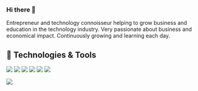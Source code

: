 ### Hi there 👋

Entrepreneur and technology connoisseur helping to grow business and education in the technology industry. Very passionate about business and economical impact. Continuously growing and learning each day.

## 🔧 Technologies & Tools
![](https://img.shields.io/badge/Code-JavaScript-informational?style=flat&logo=javascript&logoColor=white&color=ED6A5A)
![](https://img.shields.io/badge/Code-Golang-informational?style=flat&logo=go&logoColor=white&color=ED6A5A)
![](https://img.shields.io/badge/Shell-Bash-informational?style=flat&logo=gnu-bash&logoColor=white&color=ED6A5A)
![](https://img.shields.io/badge/Tools-Docker-informational?style=flat&logo=docker&logoColor=white&color=ED6A5A)
![](https://img.shields.io/badge/Tools-Kubernetes-informational?style=flat&logo=kubernetes&logoColor=white&color=ED6A5A)
![](https://img.shields.io/badge/Cloud-Digital_Ocean-informational?style=flat&logo=digitalocean&logoColor=white&color=ED6A5A)

<img
  align="center"
  src="https://github-readme-stats.vercel.app/api/?username=wolfymaster&theme=synthwave"
/>





<!--
**wolfymaster/wolfymaster** is a ✨ _special_ ✨ repository because its `README.md` (this file) appears on your GitHub profile.

Here are some ideas to get you started:

- 🔭 I’m currently working on ...
- 🌱 I’m currently learning ...
- 👯 I’m looking to collaborate on ...
- 🤔 I’m looking for help with ...
- 💬 Ask me about ...
- 📫 How to reach me: ...
- 😄 Pronouns: ...
- ⚡ Fun fact: ...
-->
